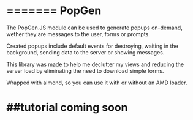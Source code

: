 =======
PopGen
=======

The PopGen.JS module can be used to generate popups on-demand, wether they are messages to the user, forms or prompts. 

Created popups include default events for destroying, waiting in the background, sending data to the server or showing messages.

This library was made to help me declutter my views and reducing the server load by eliminating the need to download simple forms.

Wrapped with almond, so you can use it with or without an AMD loader.

##tutorial coming soon
=======